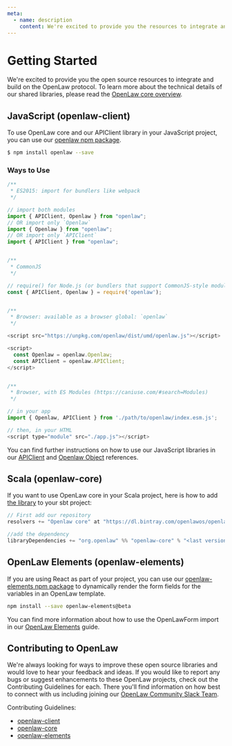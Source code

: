 ```yaml
---
meta:
  - name: description
    content: We're excited to provide you the resources to integrate and build on the OpenLaw protocol.
---
```


# Getting Started

We're excited to provide you the open source resources to integrate and build on the OpenLaw protocol. To learn more about the technical details of our shared libraries, please read the [OpenLaw core overview](/openlaw-core/).

## JavaScript (openlaw-client)

To use OpenLaw core and our APIClient library in your JavaScript project, you can use our [openlaw npm package](https://www.npmjs.com/package/openlaw).

```sh
$ npm install openlaw --save
```

### Ways to Use

```js
/**
 * ES2015: import for bundlers like webpack
 */

// import both modules
import { APIClient, Openlaw } from "openlaw";
// OR import only `Openlaw`
import { Openlaw } from "openlaw";
// OR import only `APIClient`
import { APIClient } from "openlaw";


/**
 * CommonJS
 */

// require() for Node.js (or bundlers that support CommonJS-style modules)
const { APIClient, Openlaw } = require('openlaw');


/**
 * Browser: available as a browser global: `openlaw`
 */

<script src="https://unpkg.com/openlaw/dist/umd/openlaw.js"></script>

<script>
  const Openlaw = openlaw.Openlaw;
  const APIClient = openlaw.APIClient;
</script>


/**
 * Browser, with ES Modules (https://caniuse.com/#search=Modules)
 */

// in your app
import { Openlaw, APIClient } from './path/to/openlaw/index.esm.js';

// then, in your HTML
<script type="module" src="./app.js"></script>
```

You can find further instructions on how to use our JavaScript libraries in our [APIClient](/api-client/) and [Openlaw Object](/openlaw-object/) references.

## Scala (openlaw-core)

If you want to use OpenLaw core in your Scala project, here is how to add [the library](https://bintray.com/openlawos/openlaw-core) to your sbt project:

```scala
// First add our repository
resolvers += "Openlaw core" at "https://dl.bintray.com/openlawos/openlaw-core"

//add the dependency
libraryDependencies += "org.openlaw" %% "openlaw-core" % "<last version>"
```

## OpenLaw Elements (openlaw-elements)

If you are using React as part of your project, you can use our [openlaw-elements npm package](https://www.npmjs.com/package/openlaw-elements) to dynamically render the form fields for the variables in an OpenLaw template.

```sh
npm install --save openlaw-elements@beta
```

You can find more information about how to use the OpenLawForm import in our [OpenLaw Elements](/openlaw-elements/) guide.

## Contributing to OpenLaw

We're always looking for ways to improve these open source libraries and would love to hear your feedback and ideas. If you would like to report any bugs or suggest enhancements to these OpenLaw projects, check out the Contributing Guidelines for each. There you'll find information on how best to connect with us including joining our [OpenLaw Community Slack Team](https://join.slack.com/t/openlaw-community/shared_invite/enQtMzY1MTA2ODY3ODg5LTc0ZGQ4OTEwMDEyMGUxMzJmMDVmNzM1ODRmNTdkNDIyNDkyOGU0NmRkMmRlMmY3ZTMwYzNlOTFiMzUwZjJkOTk).

Contributing Guidelines:

- [openlaw-client](https://github.com/openlawteam/openlaw-client/blob/develop/CONTRIBUTING.md)
- [openlaw-core](https://github.com/openlawteam/openlaw-core/blob/develop/CONTRIBUTING.md)
- [openlaw-elements](https://github.com/openlawteam/openlaw-elements/blob/master/CONTRIBUTING.md)
